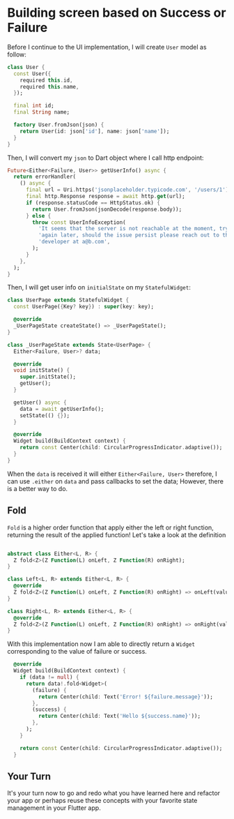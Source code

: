 # Building screen based on Success or Failure

Before I continue to the UI implementation, I will create `User` model as follow:

```dart
class User {
  const User({
    required this.id,
    required this.name,
  });

  final int id;
  final String name;

  factory User.fromJson(json) {
    return User(id: json['id'], name: json['name']);
  }
}
```

Then, I will convert my `json` to Dart object where I call http endpoint:

```dart
Future<Either<Failure, User>> getUserInfo() async {
  return errorHandler(
    () async {
      final url = Uri.https('jsonplaceholder.typicode.com', '/users/1');
      final http.Response response = await http.get(url);
      if (response.statusCode == HttpStatus.ok) {
        return User.fromJson(jsonDecode(response.body));
      } else {
        throw const UserInfoException(
          'It seems that the server is not reachable at the moment, try '
          'again later, should the issue persist please reach out to the '
          'developer at a@b.com',
        );
      }
    },
  );
}
```

Then, I will get user info on `initialState` on my `StatefulWidget`:

```dart
class UserPage extends StatefulWidget {
  const UserPage({Key? key}) : super(key: key);

  @override
  _UserPageState createState() => _UserPageState();
}

class _UserPageState extends State<UserPage> {
  Either<Failure, User>? data;

  @override
  void initState() {
    super.initState();
    getUser();
  }

  getUser() async {
    data = await getUserInfo();
    setState(() {});
  }

  @override
  Widget build(BuildContext context) {
    return const Center(child: CircularProgressIndicator.adaptive());
  }
}
```

When the `data` is received it will either `Either<Failure, User>` therefore, I can use `.either` on `data` and pass callbacks to set the data; However, there is a better way to do.

## Fold

`Fold` is a higher order function that apply either the left or right function, returning the result of the applied function! Let's take a look at the definition

```dart

abstract class Either<L, R> {
  Z fold<Z>(Z Function(L) onLeft, Z Function(R) onRight);
}

class Left<L, R> extends Either<L, R> {
  @override
  Z fold<Z>(Z Function(L) onLeft, Z Function(R) onRight) => onLeft(value);
}

class Right<L, R> extends Either<L, R> {
  @override
  Z fold<Z>(Z Function(L) onLeft, Z Function(R) onRight) => onRight(value);
}

```

With this implementation now I am able to directly return a `Widget` corresponding to the value of failure or success.

```dart
  @override
  Widget build(BuildContext context) {
    if (data != null) {
      return data!.fold<Widget>(
        (failure) {
          return Center(child: Text('Error! ${failure.message}'));
        },
        (success) {
          return Center(child: Text('Hello ${success.name}'));
        },
      );
    }

    return const Center(child: CircularProgressIndicator.adaptive());
  }
```

## Your Turn

It's your turn now to go and redo what you have learned here and refactor your app or perhaps reuse these concepts with your favorite state management in your Flutter app.
